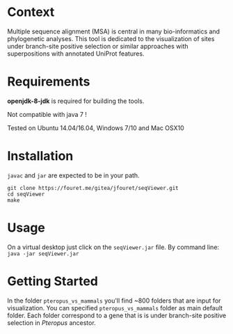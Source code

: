 # Context

Multiple sequence alignment (MSA) is central in many bio-informatics and phylogenetic analyses. This tool is dedicated to the visualization of sites under branch-site positive selection or similar approaches with superpositions with annotated UniProt features.

# Requirements 

**openjdk-8-jdk** is required for building the tools.

Not compatible with java 7 !

Tested on Ubuntu 14.04/16.04, Windows 7/10 and Mac OSX10

# Installation 

`javac` and `jar` are expected to be in your path.

```
git clone https://fouret.me/gitea/jfouret/seqViewer.git
cd seqViewer
make
```

# Usage

On a virtual desktop just click on the `seqViewer.jar` file. By command line: `java -jar seqViewer.jar`

# Getting Started

In the folder `pteropus_vs_mammals` you'll find ~800 folders that are input for visualization. You can specified `pteropus_vs_mammals` folder as main default folder. Each folder correspond to a gene that is is under branch-site positive selection in *Pteropus* ancestor.


